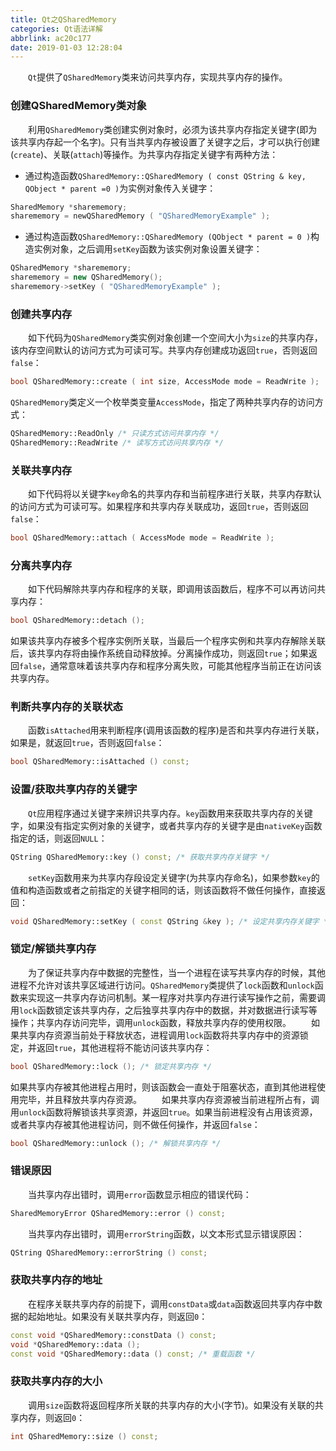 ```yaml
---
title: Qt之QSharedMemory
categories: Qt语法详解
abbrlink: ac20c177
date: 2019-01-03 12:28:04
---
```

&emsp;&emsp;`Qt`提供了`QSharedMemory`类来访问共享内存，实现共享内存的操作。

### 创建QSharedMemory类对象

&emsp;&emsp;利用`QSharedMemory`类创建实例对象时，必须为该共享内存指定关键字(即为该共享内存起一个名字)。只有当共享内存被设置了关键字之后，才可以执行创建(`create`)、关联(`attach`)等操作。为共享内存指定关键字有两种方法：

- 通过构造函数`QSharedMemory::QSharedMemory ( const QString & key, QObject * parent =0 )`为实例对象传入关键字：

``` cpp
SharedMemory *sharememory;
sharememory = newQSharedMemory ( "QSharedMemoryExample" );
```

- 通过构造函数`QSharedMemory::QSharedMemory (QObject * parent = 0 )`构造实例对象，之后调用`setKey`函数为该实例对象设置关键字：

``` cpp
QSharedMemory *sharememory;
sharememory = new QSharedMemory();
sharememory->setKey ( "QSharedMemoryExample" );
```

### 创建共享内存

&emsp;&emsp;如下代码为`QSharedMemory`类实例对象创建一个空间大小为`size`的共享内存，该内存空间默认的访问方式为可读可写。共享内存创建成功返回`true`，否则返回`false`：

``` cpp
bool QSharedMemory::create ( int size, AccessMode mode = ReadWrite );
```

`QSharedMemory`类定义一个枚举类变量`AccessMode`，指定了两种共享内存的访问方式：

``` cpp
QSharedMemory::ReadOnly /* 只读方式访问共享内存 */
QSharedMemory::ReadWrite /* 读写方式访问共享内存 */
```

### 关联共享内存

&emsp;&emsp;如下代码将以关键字`key`命名的共享内存和当前程序进行关联，共享内存默认的访问方式为可读可写。如果程序和共享内存关联成功，返回`true`，否则返回`false`：

``` cpp
bool QSharedMemory::attach ( AccessMode mode = ReadWrite );
```

### 分离共享内存

&emsp;&emsp;如下代码解除共享内存和程序的关联，即调用该函数后，程序不可以再访问共享内存：

``` cpp
bool QSharedMemory::detach ();
```

如果该共享内存被多个程序实例所关联，当最后一个程序实例和共享内存解除关联后，该共享内存将由操作系统自动释放掉。分离操作成功，则返回`true`；如果返回`false`，通常意味着该共享内存和程序分离失败，可能其他程序当前正在访问该共享内存。

### 判断共享内存的关联状态

&emsp;&emsp;函数`isAttached`用来判断程序(调用该函数的程序)是否和共享内存进行关联，如果是，就返回`true`，否则返回`false`：

``` cpp
bool QSharedMemory::isAttached () const;
```

### 设置/获取共享内存的关键字

&emsp;&emsp;`Qt`应用程序通过关键字来辨识共享内存。`key`函数用来获取共享内存的关键字，如果没有指定实例对象的关键字，或者共享内存的关键字是由`nativeKey`函数指定的话，则返回`NULL`：

``` cpp
QString QSharedMemory::key () const; /* 获取共享内存关键字 */
```

&emsp;&emsp;`setKey`函数用来为共享内存段设定关键字(为共享内存命名)，如果参数`key`的值和构造函数或者之前指定的关键字相同的话，则该函数将不做任何操作，直接返回：

``` cpp
void QSharedMemory::setKey ( const QString &key ); /* 设定共享内存关键字 */
```

### 锁定/解锁共享内存

&emsp;&emsp;为了保证共享内存中数据的完整性，当一个进程在读写共享内存的时候，其他进程不允许对该共享区域进行访问。`QSharedMemory`类提供了`lock`函数和`unlock`函数来实现这一共享内存访问机制。某一程序对共享内存进行读写操作之前，需要调用`lock`函数锁定该共享内存，之后独享共享内存中的数据，并对数据进行读写等操作；共享内存访问完毕，调用`unlock`函数，释放共享内存的使用权限。
&emsp;&emsp;如果共享内存资源当前处于释放状态，进程调用`lock`函数将共享内存中的资源锁定，并返回`true`，其他进程将不能访问该共享内存：

``` cpp
bool QSharedMemory::lock (); /* 锁定共享内存 */
```

如果共享内存被其他进程占用时，则该函数会一直处于阻塞状态，直到其他进程使用完毕，并且释放共享内存资源。
&emsp;&emsp;如果共享内存资源被当前进程所占有，调用`unlock`函数将解锁该共享资源，并返回`true`。如果当前进程没有占用该资源，或者共享内存被其他进程访问，则不做任何操作，并返回`false`：

``` cpp
bool QSharedMemory::unlock (); /* 解锁共享内存 */
```

### 错误原因

&emsp;&emsp;当共享内存出错时，调用`error`函数显示相应的错误代码：

``` cpp
SharedMemoryError QSharedMemory::error () const;
```

&emsp;&emsp;当共享内存出错时，调用`errorString`函数，以文本形式显示错误原因：

``` cpp
QString QSharedMemory::errorString () const;
```

### 获取共享内存的地址

&emsp;&emsp;在程序关联共享内存的前提下，调用`constData`或`data`函数返回共享内存中数据的起始地址。如果没有关联共享内存，则返回`0`：

``` cpp
const void *QSharedMemory::constData () const;
void *QSharedMemory::data ();
const void *QSharedMemory::data () const; /* 重载函数 */
```

### 获取共享内存的大小

&emsp;&emsp;调用`size`函数将返回程序所关联的共享内存的大小(字节)。如果没有关联的共享内存，则返回`0`：

``` cpp
int QSharedMemory::size () const;
```